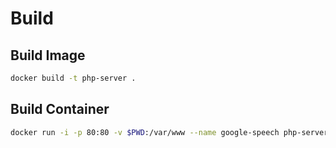 # Build

## Build Image

```bash
docker build -t php-server .
```

## Build Container

```bash
docker run -i -p 80:80 -v $PWD:/var/www --name google-speech php-server
```
